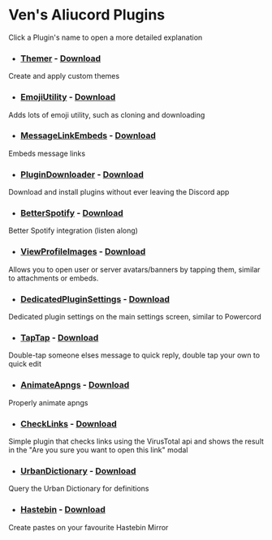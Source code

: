# Ven's Aliucord Plugins

Click a Plugin's name to open a more detailed explanation

- ### [Themer](Themer/README.md) - [Download](https://github.com/Vendicated/AliucordPlugins/blob/builds/Themer.zip?raw=true)
Create and apply custom themes

- ### [EmojiUtility](EmojiUtility/README.md) - [Download](https://github.com/Vendicated/AliucordPlugins/blob/builds/EmojiUtility.zip?raw=true)
Adds lots of emoji utility, such as cloning and downloading

- ### [MessageLinkEmbeds](MessageLinkEmbeds/README.md) - [Download](https://github.com/Vendicated/AliucordPlugins/blob/builds/MessageLinkEmbeds.zip?raw=true)
Embeds message links

- ### [PluginDownloader](PluginDownloader/README.md) - [Download](https://github.com/Vendicated/AliucordPlugins/blob/builds/PluginDownloader.zip?raw=true)
Download and install plugins without ever leaving the Discord app

- ### [BetterSpotify](BetterSpotify/README.md) - [Download](https://github.com/Vendicated/AliucordPlugins/blob/builds/BetterSpotify.zip?raw=true)
Better Spotify integration (listen along)

- ### [ViewProfileImages](ViewProfileImages/README.md) - [Download](https://github.com/Vendicated/AliucordPlugins/blob/builds/ViewProfileImages.zip?raw=true)
Allows you to open user or server avatars/banners by tapping them, similar to attachments or embeds.

- ### [DedicatedPluginSettings](DedicatedPluginSettings/README.md) - [Download](https://github.com/Vendicated/AliucordPlugins/blob/builds/DedicatedPluginSettings.zip?raw=true)
Dedicated plugin settings on the main settings screen, similar to Powercord

- ### [TapTap](TapTap/README.md) - [Download](https://github.com/Vendicated/AliucordPlugins/blob/builds/TapTap.zip?raw=true)
Double-tap someone elses message to quick reply, double tap your own to quick edit

- ### [AnimateApngs](AnimateApngs/README.md) - [Download](https://github.com/Vendicated/AliucordPlugins/blob/builds/AnimateApngs.zip?raw=true)
Properly animate apngs

- ### [CheckLinks](CheckLinks/README.md) - [Download](https://github.com/Vendicated/AliucordPlugins/blob/builds/CheckLinks.zip?raw=true)
Simple plugin that checks links using the VirusTotal api and shows the result in the "Are you sure you want to open this link" modal

- ### [UrbanDictionary](UrbanDictionary/README.md) - [Download](https://github.com/Vendicated/AliucordPlugins/blob/builds/UrbanDictionary.zip?raw=true)
Query the Urban Dictionary for definitions

- ### [Hastebin](Hastebin/README.md) - [Download](https://github.com/Vendicated/AliucordPlugins/blob/builds/Hastebin.zip?raw=true)
Create pastes on your favourite Hastebin Mirror
